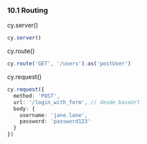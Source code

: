 ### 10.1 Routing

cy.server()
```typescript
cy.server()
```

cy.route()
```typescript
cy.route('GET', '/users').as('postUser')
```

cy.request()
```typescript
cy.request({
  method: 'POST',
  url: '/login_with_form', // desde baseUrl 
  body: {
    username: 'jane.lane',
    password: 'password123'
  }
})
```